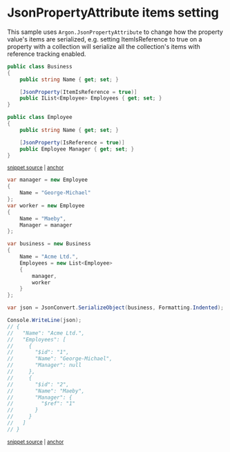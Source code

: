 # JsonPropertyAttribute items setting

This sample uses `Argon.JsonPropertyAttribute` to change how the property value's items are serialized, e.g. setting ItemIsReference to true on a property with a collection will serialize all the collection's items with reference tracking enabled.

<!-- snippet: JsonPropertyItemLevelSettingTypes -->
<a id='snippet-jsonpropertyitemlevelsettingtypes'></a>
```cs
public class Business
{
    public string Name { get; set; }

    [JsonProperty(ItemIsReference = true)]
    public IList<Employee> Employees { get; set; }
}

public class Employee
{
    public string Name { get; set; }

    [JsonProperty(IsReference = true)]
    public Employee Manager { get; set; }
}
```
<sup><a href='/src/Tests/Documentation/Samples/Serializer/JsonPropertyItemLevelSetting.cs#L30-L46' title='Snippet source file'>snippet source</a> | <a href='#snippet-jsonpropertyitemlevelsettingtypes' title='Start of snippet'>anchor</a></sup>
<!-- endSnippet -->

<!-- snippet: JsonPropertyItemLevelSettingUsage -->
<a id='snippet-jsonpropertyitemlevelsettingusage'></a>
```cs
var manager = new Employee
{
    Name = "George-Michael"
};
var worker = new Employee
{
    Name = "Maeby",
    Manager = manager
};

var business = new Business
{
    Name = "Acme Ltd.",
    Employees = new List<Employee>
    {
        manager,
        worker
    }
};

var json = JsonConvert.SerializeObject(business, Formatting.Indented);

Console.WriteLine(json);
// {
//   "Name": "Acme Ltd.",
//   "Employees": [
//     {
//       "$id": "1",
//       "Name": "George-Michael",
//       "Manager": null
//     },
//     {
//       "$id": "2",
//       "Name": "Maeby",
//       "Manager": {
//         "$ref": "1"
//       }
//     }
//   ]
// }
```
<sup><a href='/src/Tests/Documentation/Samples/Serializer/JsonPropertyItemLevelSetting.cs#L51-L92' title='Snippet source file'>snippet source</a> | <a href='#snippet-jsonpropertyitemlevelsettingusage' title='Start of snippet'>anchor</a></sup>
<!-- endSnippet -->

